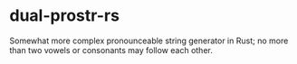 # dual-prostr-rs
Somewhat more complex pronounceable string generator in Rust; no more than two vowels or consonants may follow each other.
